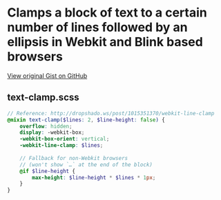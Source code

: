 # Clamps a block of text to a certain number of lines followed by an ellipsis in Webkit and Blink based browsers

[View original Gist on GitHub](https://gist.github.com/Integralist/7604932)

## text-clamp.scss

```scss
// Reference: http://dropshado.ws/post/1015351370/webkit-line-clamp
@mixin text-clamp($lines: 2, $line-height: false) {
    overflow: hidden;
    display: -webkit-box;
    -webkit-box-orient: vertical;
    -webkit-line-clamp: $lines;
 
    // Fallback for non-Webkit browsers
    // (won't show `…` at the end of the block)
    @if $line-height {
        max-height: $line-height * $lines * 1px;
    }
}
```

